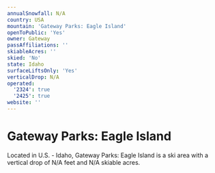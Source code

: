 ```yaml
---
annualSnowfall: N/A
country: USA
mountain: 'Gateway Parks: Eagle Island'
openToPublic: 'Yes'
owner: Gateway
passAffiliations: ''
skiableAcres: ''
skied: 'No'
state: Idaho
surfaceLiftsOnly: 'Yes'
verticalDrop: N/A
operated:
  '2324': true
  '2425': true
website: ''
---
```



# Gateway Parks: Eagle Island

Located in U.S. - Idaho, Gateway Parks: Eagle Island is a ski area with a vertical drop of N/A feet and N/A skiable acres.
